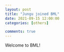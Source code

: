 ```yaml
---
layout: post
title: "Jungu joined BML"
date: 2021-09-15 12:00:00
categories: [others]

comments: true
---
```


Welcome to BML!
